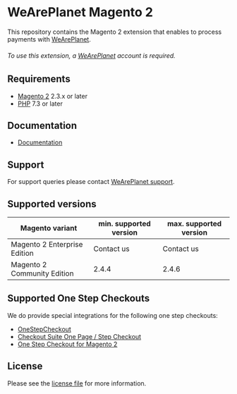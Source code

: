 

# WeArePlanet Magento 2
This repository contains the Magento 2 extension that enables to process payments with [WeArePlanet](https://www.weareplanet.com/).

###### To use this extension, a [WeArePlanet](https://www.weareplanet.com/contact/sales) account is required.

## Requirements

* [Magento 2](https://magento.com/) 2.3.x or later
* [PHP](http://php.net/) 7.3 or later

## Documentation

* [Documentation](https://plugin-documentation.weareplanet.com/weareplanet/magento-2/2.1.10/docs/en/documentation.html)


## Support

For support queries please contact [WeArePlanet support](mailto:support@datatrans.ch?subject=Support%20on%20Magento%202%20-%20Topic%3A).

## Supported versions

| Magento variant              | min. supported version | max. supported version |
|------------------------------|------------------------|------------------------|
| Magento 2 Enterprise Edition | Contact us             | Contact us             |
| Magento 2 Community Edition  | 2.4.4                  | 2.4.6                  |


## Supported One Step Checkouts

We do provide special integrations for the following one step checkouts:

* [OneStepCheckout](https://www.onestepcheckout.com/magento-2)
* [Checkout Suite One Page / Step Checkout](https://www.iwdagency.com/extensions/one-step-page-checkout.html)
* [One Step Checkout for Magento 2](https://amasty.com/one-step-checkout-for-magento-2.html)

## License

Please see the [license file](https://github.com/weareplanet/magento-2/blob/2.1.10/LICENSE) for more information.